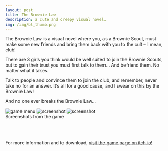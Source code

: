 ```yaml
---
layout: post
title: The Brownie Law
description: a cute and creepy visual novel. 
img: /img/bl_thumb.png
---
```


The Brownie Law is a visual novel where you, as a Brownie Scout, must make some new friends and bring them back with you to the cult – I mean, club! 

There are 3 girls you think would be well suited to join the Brownie Scouts, but to gain their trust you must first talk to them... And befriend them. No matter what it takes.

Talk to people and convince them to join the club, and remember, never take no for an answer. It’s all for a good cause, and I swear on this by the Brownie Law!

And no one ever breaks the Brownie Law…


<div class="img_row">
	<img class="col three" src="{{ site.baseurl }}/img/bl_menu.png" alt="game menu" title="game menu"/>
	<img class="col three" src="{{ site.baseurl }}/img/bl_ellie.png" alt="screenshot" title="interacting with a member"/>
	<img class="col three" src="{{ site.baseurl }}/img/bl_candi.png" alt="screenshot" title="waiting for the ceremony"/>
</div>
<div class="col three caption">
	Screenshots from the game
</div>
<br/><br/><br/>

For more information and to download, <a href="https://veronicameow.itch.io/brownie-law">visit the game page on itch.io!</a>

<br/><br/><br/>
